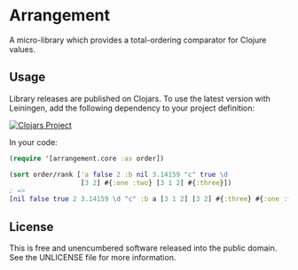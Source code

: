 Arrangement
===========

A micro-library which provides a total-ordering comparator for Clojure values.

## Usage

Library releases are published on Clojars. To use the latest version with
Leiningen, add the following dependency to your project definition:

[![Clojars Project](http://clojars.org/mvxcvi/arrangement/latest-version.svg)](http://clojars.org/mvxcvi/arrangement)

In your code:

```clojure
(require '[arrangement.core :as order])

(sort order/rank ['a false 2 :b nil 3.14159 "c" true \d
                  [3 2] #{:one :two} [3 1 2] #{:three}])
; =>
[nil false true 2 3.14159 \d "c" :b a [3 1 2] [3 2] #{:three} #{:one :two}]
```

## License

This is free and unencumbered software released into the public domain.
See the UNLICENSE file for more information.
